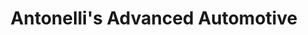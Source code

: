 ---
title: "Antonelli's Advanced Automotive"
url: /grand-junction/antonellis-advanced-automotive/
shop: car repair
---